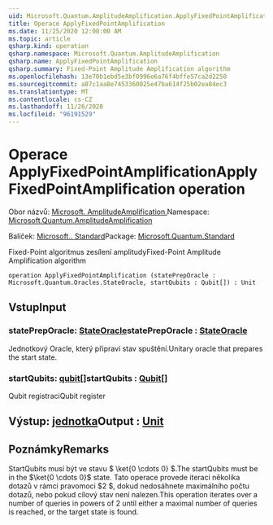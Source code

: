 ```yaml
---
uid: Microsoft.Quantum.AmplitudeAmplification.ApplyFixedPointAmplification
title: Operace ApplyFixedPointAmplification
ms.date: 11/25/2020 12:00:00 AM
ms.topic: article
qsharp.kind: operation
qsharp.namespace: Microsoft.Quantum.AmplitudeAmplification
qsharp.name: ApplyFixedPointAmplification
qsharp.summary: Fixed-Point Amplitude Amplification algorithm
ms.openlocfilehash: 13e70b1ebd5e3bf0996e6a76f4bffe57ca2d2250
ms.sourcegitcommit: a87c1aa8e7453360025e47ba614f25b02ea84ec3
ms.translationtype: MT
ms.contentlocale: cs-CZ
ms.lasthandoff: 11/26/2020
ms.locfileid: "96191529"
---
```

# <a name="applyfixedpointamplification-operation"></a><span data-ttu-id="fb1e3-102">Operace ApplyFixedPointAmplification</span><span class="sxs-lookup"><span data-stu-id="fb1e3-102">ApplyFixedPointAmplification operation</span></span>

<span data-ttu-id="fb1e3-103">Obor názvů: [Microsoft. AmplitudeAmplification.](xref:Microsoft.Quantum.AmplitudeAmplification)</span><span class="sxs-lookup"><span data-stu-id="fb1e3-103">Namespace: [Microsoft.Quantum.AmplitudeAmplification](xref:Microsoft.Quantum.AmplitudeAmplification)</span></span>

<span data-ttu-id="fb1e3-104">Balíček: [Microsoft.. Standard](https://nuget.org/packages/Microsoft.Quantum.Standard)</span><span class="sxs-lookup"><span data-stu-id="fb1e3-104">Package: [Microsoft.Quantum.Standard](https://nuget.org/packages/Microsoft.Quantum.Standard)</span></span>


<span data-ttu-id="fb1e3-105">Fixed-Point algoritmus zesílení amplitudy</span><span class="sxs-lookup"><span data-stu-id="fb1e3-105">Fixed-Point Amplitude Amplification algorithm</span></span>

```qsharp
operation ApplyFixedPointAmplification (statePrepOracle : Microsoft.Quantum.Oracles.StateOracle, startQubits : Qubit[]) : Unit
```


## <a name="input"></a><span data-ttu-id="fb1e3-106">Vstup</span><span class="sxs-lookup"><span data-stu-id="fb1e3-106">Input</span></span>

### <a name="statepreporacle--stateoracle"></a><span data-ttu-id="fb1e3-107">statePrepOracle: [StateOracle](xref:Microsoft.Quantum.Oracles.StateOracle)</span><span class="sxs-lookup"><span data-stu-id="fb1e3-107">statePrepOracle : [StateOracle](xref:Microsoft.Quantum.Oracles.StateOracle)</span></span>

<span data-ttu-id="fb1e3-108">Jednotkový Oracle, který připraví stav spuštění.</span><span class="sxs-lookup"><span data-stu-id="fb1e3-108">Unitary oracle that prepares the start state.</span></span>


### <a name="startqubits--qubit"></a><span data-ttu-id="fb1e3-109">startQubits: [qubit](xref:microsoft.quantum.lang-ref.qubit)[]</span><span class="sxs-lookup"><span data-stu-id="fb1e3-109">startQubits : [Qubit](xref:microsoft.quantum.lang-ref.qubit)[]</span></span>

<span data-ttu-id="fb1e3-110">Qubit registraci</span><span class="sxs-lookup"><span data-stu-id="fb1e3-110">Qubit register</span></span>



## <a name="output--unit"></a><span data-ttu-id="fb1e3-111">Výstup: [jednotka](xref:microsoft.quantum.lang-ref.unit)</span><span class="sxs-lookup"><span data-stu-id="fb1e3-111">Output : [Unit](xref:microsoft.quantum.lang-ref.unit)</span></span>



## <a name="remarks"></a><span data-ttu-id="fb1e3-112">Poznámky</span><span class="sxs-lookup"><span data-stu-id="fb1e3-112">Remarks</span></span>

<span data-ttu-id="fb1e3-113">StartQubits musí být ve stavu $ \ket{0 \cdots 0} $.</span><span class="sxs-lookup"><span data-stu-id="fb1e3-113">The startQubits must be in the $\ket{0 \cdots 0}$ state.</span></span> <span data-ttu-id="fb1e3-114">Tato operace provede iteraci několika dotazů v rámci pravomoci $2 $, dokud nedosáhnete maximálního počtu dotazů, nebo pokud cílový stav není nalezen.</span><span class="sxs-lookup"><span data-stu-id="fb1e3-114">This operation iterates over a number of queries in powers of $2$ until either a maximal number of queries is reached, or the target state is found.</span></span>